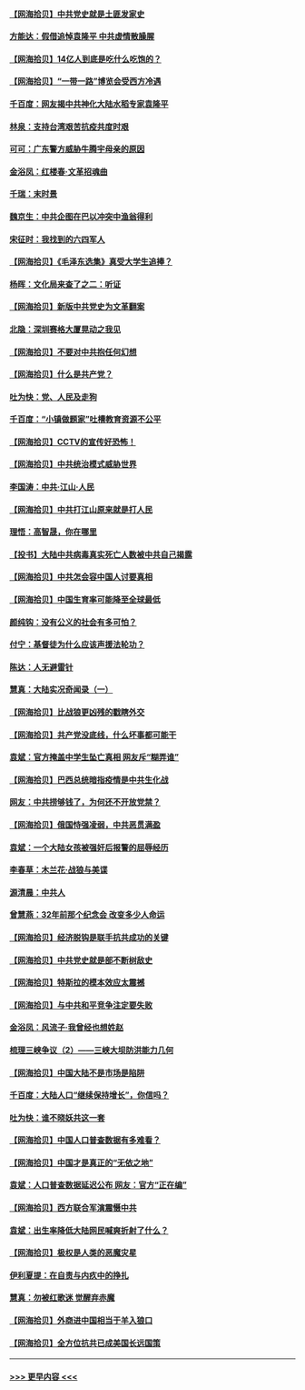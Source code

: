 #### [【网海拾贝】中共党史就是土匪发家史](../pages/nsc993/n12976478.md?t=05271302) 
#### [方能达：假借追悼袁隆平 中共虚情散臊腥](../pages/nsc993/n12976396.md?t=05271302) 
#### [【网海拾贝】14亿人到底是吃什么吃饱的？](../pages/nsc993/n12974125.md?t=05271302) 
#### [【网海拾贝】“一带一路”博览会受西方冷遇](../pages/nsc993/n12971787.md?t=05271302) 
#### [千百度：网友揭中共神化大陆水稻专家袁隆平](../pages/nsc993/n12971733.md?t=05271302) 
#### [林泉：支持台湾艰苦抗疫共度时艰](../pages/nsc993/n12971350.md?t=05271302) 
#### [可可：广东警方威胁牛腾宇母亲的原因](../pages/nsc993/n12971100.md?t=05271302) 
#### [金浴凤：红楼春·文革招魂曲](../pages/nsc993/n12970354.md?t=05271302) 
#### [千瑞：末时景](../pages/nsc993/n12970337.md?t=05271302) 
#### [魏京生：中共企图在巴以冲突中渔翁得利](../pages/nsc993/n12970286.md?t=05271302) 
#### [宋征时：我找到的六四军人](../pages/nsc993/n12970213.md?t=05271302) 
#### [【网海拾贝】《毛泽东选集》真受大学生追捧？](../pages/nsc993/n12968779.md?t=05271302) 
#### [杨晖：文化局来查了之二：听证](../pages/nsc993/n12966528.md?t=05271302) 
#### [【网海拾贝】新版中共党史为文革翻案](../pages/nsc993/n12967526.md?t=05271302) 
#### [北隐：深圳赛格大厦晃动之我见](../pages/nsc993/n12967393.md?t=05271302) 
#### [【网海拾贝】不要对中共抱任何幻想](../pages/nsc993/n12965222.md?t=05271302) 
#### [【网海拾贝】什么是共产党？](../pages/nsc993/n12962781.md?t=05271302) 
#### [吐为快：党、人民及走狗](../pages/nsc993/n12962747.md?t=05271302) 
#### [千百度：“小镇做题家”吐槽教育资源不公平](../pages/nsc993/n12962705.md?t=05271302) 
#### [【网海拾贝】CCTV的宣传好恐怖！](../pages/nsc993/n12959984.md?t=05271302) 
#### [【网海拾贝】中共统治模式威胁世界](../pages/nsc993/n12957622.md?t=05271302) 
#### [李国涛：中共‧江山‧人民](../pages/nsc993/n12957502.md?t=05271302) 
#### [【网海拾贝】中共打江山原来就是打人民](../pages/nsc993/n12954345.md?t=05271302) 
#### [理悟：高智晟，你在哪里](../pages/nsc993/n12953115.md?t=05271302) 
#### [【投书】大陆中共病毒真实死亡人数被中共自己揭露](../pages/nsc993/n12953050.md?t=05271302) 
#### [【网海拾贝】中共怎会容中国人讨要真相](../pages/nsc993/n12952161.md?t=05271302) 
#### [【网海拾贝】中国生育率可能降至全球最低](../pages/nsc993/n12948793.md?t=05271302) 
#### [颜纯钩：没有公义的社会有多可怕？](../pages/nsc993/n12947626.md?t=05271302) 
#### [付宁：基督徒为什么应该声援法轮功？](../pages/nsc993/n12947233.md?t=05271302) 
#### [陈达：人无避雷针](../pages/nsc993/n12947098.md?t=05271302) 
#### [慧真：大陆实况奇闻录（一）](../pages/nsc993/n12945811.md?t=05271302) 
#### [【网海拾贝】比战狼更凶残的戳瞎外交](../pages/nsc993/n12945717.md?t=05271302) 
#### [【网海拾贝】共产党没底线，什么坏事都可能干](../pages/nsc993/n12942090.md?t=05271302) 
#### [袁斌：官方掩盖中学生坠亡真相 网友斥“糊弄谁”](../pages/nsc993/n12942029.md?t=05271302) 
#### [【网海拾贝】巴西总统暗指疫情是中共生化战](../pages/nsc993/n12938999.md?t=05271302) 
#### [网友：中共捞够钱了，为何还不开放党禁？](../pages/nsc993/n12938952.md?t=05271302) 
#### [【网海拾贝】俄国恃强凌弱，中共恶贯满盈](../pages/nsc993/n12936626.md?t=05271302) 
#### [袁斌：一个大陆女孩被强奸后报警的屈辱经历](../pages/nsc993/n12936547.md?t=05271302) 
#### [李春草：木兰花·战狼与美谍](../pages/nsc993/n12935995.md?t=05271302) 
#### [源清晨：中共人](../pages/nsc993/n12935589.md?t=05271302) 
#### [曾慧燕：32年前那个纪念会 改变多少人命运](../pages/nsc993/n12934233.md?t=05271302) 
#### [【网海拾贝】经济脱钩是联手抗共成功的关键](../pages/nsc993/n12934176.md?t=05271302) 
#### [【网海拾贝】中共党史就是部不断树敌史](../pages/nsc993/n12932844.md?t=05271302) 
#### [【网海拾贝】特斯拉的模本效应太震撼](../pages/nsc993/n12925626.md?t=05271302) 
#### [【网海拾贝】与中共和平竞争注定要失败](../pages/nsc993/n12923326.md?t=05271302) 
#### [金浴凤：风流子‧我曾经也想姓赵](../pages/nsc993/n12920911.md?t=05271302) 
#### [梳理三峡争议（2）——三峡大坝防洪能力几何](../pages/nsc993/n12920173.md?t=05271302) 
#### [【网海拾贝】中国大陆不是市场是陷阱](../pages/nsc993/n12920143.md?t=05271302) 
#### [千百度：大陆人口“继续保持增长”，你信吗？](../pages/nsc993/n12918946.md?t=05271302) 
#### [吐为快：谁不晓妖共这一套](../pages/nsc993/n12918941.md?t=05271302) 
#### [【网海拾贝】中国人口普查数据有多难看？](../pages/nsc993/n12917822.md?t=05271302) 
#### [【网海拾贝】中国才是真正的“无依之地”](../pages/nsc993/n12915845.md?t=05271302) 
#### [袁斌：人口普查数据延迟公布 网友：官方“正在编”](../pages/nsc993/n12915748.md?t=05271302) 
#### [【网海拾贝】西方联合军演震慑中共](../pages/nsc993/n12913466.md?t=05271302) 
#### [袁斌：出生率降低大陆网民喊爽折射了什么？](../pages/nsc993/n12913365.md?t=05271302) 
#### [【网海拾贝】极权是人类的恶魔灾星](../pages/nsc993/n12910697.md?t=05271302) 
#### [伊利夏提：在自责与内疚中的挣扎](../pages/nsc993/n12910493.md?t=05271302) 
#### [慧真：勿被红歌迷 觉醒弃赤魔](../pages/nsc993/n12910485.md?t=05271302) 
#### [【网海拾贝】外商进中国相当于羊入狼口](../pages/nsc993/n12908274.md?t=05271302) 
#### [【网海拾贝】全方位抗共已成美国长远国策](../pages/nsc993/n12906878.md?t=05271302) 

----
#### [ >>> 更早内容 <<< ](../indexes/nsc993-earlier.md)
